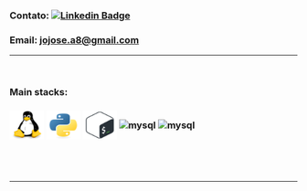 ### Contato: [![Linkedin Badge](https://img.shields.io/badge/-LinkedIn-blue?style=flat-square&logo=Linkedin&logoColor=white&link=https://www.linkedin.com/in/jos%C3%A9-antonio-085a2a197/)](https://www.linkedin.com/in/jos%C3%A9-antonio-085a2a197/)
### Email: jojose.a8@gmail.com 
-----------------------------------------------------------------------------------------------------
<div style="display: inline_block"><br>
  
   <h3>Main stacks: <h3>
   <img align="center" alt="linux" height="50" width="60" src="https://raw.githubusercontent.com/devicons/devicon/master/icons/linux/linux-original.svg">
   <img align="center" alt="Python" height="50" width="60" src="https://raw.githubusercontent.com/devicons/devicon/master/icons/python/python-original.svg">  
   <img align="center" alt="Bash" height="50" width="60" src="https://raw.githubusercontent.com/devicons/devicon/master/icons/bash/bash-original.svg">  
   <img align="center" alt="mysql" height="50" width="60" src="https://cdn.jsdelivr.net/gh/devicons/devicon@latest/icons/mysql/mysql-original.svg" />
   <img align="center" alt="mysql" height="50" width="60" src="https://cdn.jsdelivr.net/gh/devicons/devicon@latest/icons/postgresql/postgresql-original.svg" />



   <br><br>

--------------------------------------------------------------------------------------------------
